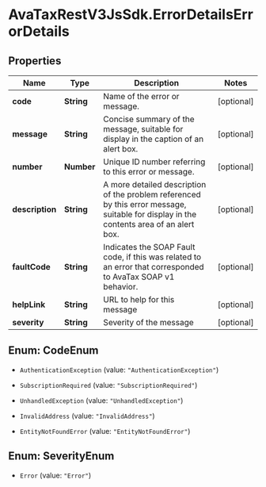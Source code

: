 # AvaTaxRestV3JsSdk.ErrorDetailsErrorDetails

## Properties

Name | Type | Description | Notes
------------ | ------------- | ------------- | -------------
**code** | **String** | Name of the error or message. | [optional] 
**message** | **String** | Concise summary of the message, suitable for display in the caption of an alert box. | [optional] 
**number** | **Number** | Unique ID number referring to this error or message. | [optional] 
**description** | **String** | A more detailed description of the problem referenced by this error message, suitable for display in the contents area of an alert box. | [optional] 
**faultCode** | **String** | Indicates the SOAP Fault code, if this was related to an error that corresponded to AvaTax SOAP v1 behavior. | [optional] 
**helpLink** | **String** | URL to help for this message | [optional] 
**severity** | **String** | Severity of the message | [optional] 



## Enum: CodeEnum


* `AuthenticationException` (value: `"AuthenticationException"`)

* `SubscriptionRequired` (value: `"SubscriptionRequired"`)

* `UnhandledException` (value: `"UnhandledException"`)

* `InvalidAddress` (value: `"InvalidAddress"`)

* `EntityNotFoundError` (value: `"EntityNotFoundError"`)





## Enum: SeverityEnum


* `Error` (value: `"Error"`)




